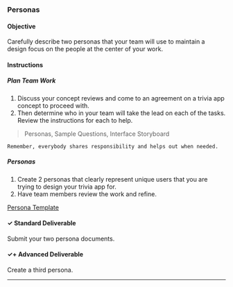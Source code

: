### Personas

#### Objective

Carefully describe two personas that your team will use to maintain a design focus on the people at the center of your work.

#### Instructions

##### Plan Team Work
1. Discuss your concept reviews and come to an agreement on a trivia app concept to proceed with.  
2. Then determine who in your team will take the lead on each of the tasks. Review the instructions for each to help.
> Personas, Sample Questions, Interface Storyboard

    Remember, everybody shares responsibility and helps out when needed. 
    
##### Personas

1. Create 2 personas that clearly represent unique users that you are trying to design your trivia app for.
2. Have team members review the work and refine.

[Persona Template](https://drive.google.com/open?id=1js2LED8Ock-MWxjBrehXbnjG4ffIrEumvyuYLc5oSmE)

#### ✓ Standard Deliverable

Submit your two persona documents.

#### ✓+ Advanced Deliverable

Create a third persona.

---